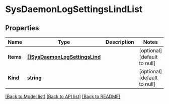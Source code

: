 # SysDaemonLogSettingsLindList

## Properties
Name | Type | Description | Notes
------------ | ------------- | ------------- | -------------
**Items** | [**[]SysDaemonLogSettingsLind**](sys_daemonLogSettings_lind.md) |  | [optional] [default to null]
**Kind** | **string** |  | [optional] [default to null]

[[Back to Model list]](../README.md#documentation-for-models) [[Back to API list]](../README.md#documentation-for-api-endpoints) [[Back to README]](../README.md)


